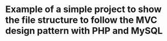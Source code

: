 # Example of a simple project to show the file structure to follow the MVC design pattern with PHP and MySQL

